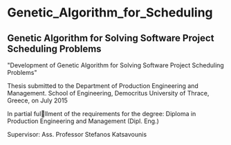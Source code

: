 # Genetic_Algorithm_for_Scheduling

Genetic Algorithm for Solving Software Project Scheduling Problems
-------------------------------------------------------------------------------------------
"Development of Genetic Algorithm for Solving Software Project Scheduling Problems"

Thesis submitted to the Department of Production Engineering and Management.
School of Engineering, Democritus University of Thrace, Greece, on July 2015

In partial fulllment of the requirements for the degree:
Diploma in Production Engineering and Management (Dipl. Eng.)

Supervisor: Ass. Professor Stefanos Katsavounis
